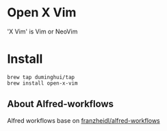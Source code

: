 # Open X Vim
'X Vim' is Vim or NeoVim

# Install
```
brew tap duminghui/tap
brew install open-x-vim

```

## About Alfred-workflows
Alfred workflows base on [franzheidl/alfred-workflows]

[franzheidl/alfred-workflows]:https://github.com/franzheidl/alfred-workflows
